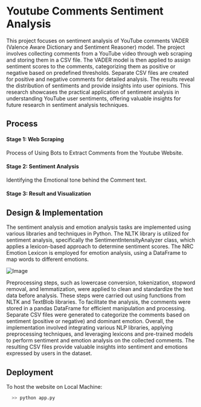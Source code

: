 
# Youtube Comments Sentiment Analysis

This project focuses on sentiment analysis of YouTube comments VADER (Valence Aware Dictionary and Sentiment Reasoner) model. The project involves collecting comments from a YouTube video through web scraping and storing them in a CSV file. The VADER model is then applied to assign sentiment scores to the comments, categorizing them as positive or negative based on predefined thresholds. Separate CSV files are created for positive and negative comments for detailed analysis. The results reveal the distribution of sentiments and provide insights into user opinions. This research showcases the practical application of sentiment analysis in understanding YouTube user sentiments, offering valuable insights for future research in sentiment analysis techniques.


## Process

#### Stage 1: Web Scraping
Process of Using Bots to Extract Comments from the Youtube
Website.

#### Stage 2: Sentiment Analysis
Identifying the Emotional tone behind the Comment text.

#### Stage 3: Result and Visualization

##  Design & Implementation

The sentiment analysis and emotion analysis tasks are implemented using various libraries and techniques in Python. The NLTK library is utilized for sentiment analysis, specifically the SentimentIntensityAnalyzer class, which applies a lexicon-based approach to determine sentiment scores. The NRC Emotion Lexicon is employed for emotion analysis, using a DataFrame to map words to different emotions.


![Image](https://raw.githubusercontent.com/adithya5777/YT_analyzer/blob/main/arch.png)

Preprocessing steps, such as lowercase conversion, tokenization, stopword removal, and lemmatization, were applied to clean and standardize the text data before analysis. These steps were carried out using functions from NLTK and TextBlob libraries. To facilitate the analysis, the comments were stored in a pandas DataFrame for efficient manipulation and processing. Separate CSV files were generated to categorize the comments based on sentiment (positive or negative) and dominant emotion.
Overall, the implementation involved integrating various NLP libraries, applying preprocessing techniques, and leveraging lexicons and pre-trained models to perform sentiment and emotion analysis on the collected comments. The resulting CSV files provide valuable insights into sentiment and emotions expressed by users in the dataset.

## Deployment

To host the website on Local Machine:

```bash
  >> python app.py
```

